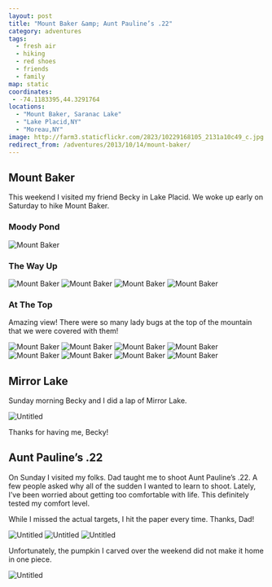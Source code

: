 ```yaml
---
layout: post
title: "Mount Baker &amp; Aunt Pauline’s .22"
category: adventures
tags:
  - fresh air
  - hiking
  - red shoes
  - friends
  - family
map: static
coordinates:
 - -74.1183395,44.3291764
locations:
  - "Mount Baker, Saranac Lake"
  - "Lake Placid,NY"
  - "Moreau,NY"
image: http://farm3.staticflickr.com/2823/10229168105_2131a10c49_c.jpg
redirect_from: /adventures/2013/10/14/mount-baker/
---
```



## Mount Baker

This weekend I visited my friend Becky in Lake Placid. We woke up early on Saturday to hike Mount Baker.

### Moody Pond

<div class="photos">

<img src="http://farm6.staticflickr.com/5473/10228436205_42f300a7c8_c.jpg" class="pop-out" alt="Mount Baker">
</div>

### The Way Up

<div class="photos">

<img src="http://farm6.staticflickr.com/5506/10229556136_89125b83fc_c.jpg" alt="Mount Baker">
<img src="http://farm4.staticflickr.com/3825/10228443015_e56a146f94_c.jpg" class="img-thirds" alt="Mount Baker">
<img src="http://farm9.staticflickr.com/8129/10228363744_5dfd3edf98_c.jpg" class="img-thirds" alt="Mount Baker">
<img src="http://farm3.staticflickr.com/2866/10228465956_f0cb619a36_c.jpg" class="img-thirds" alt="Mount Baker">
</div>

### At The Top

Amazing view! There were so many lady bugs at the top of the mountain that we were covered with them!

<div class="photos">

<img src="http://farm3.staticflickr.com/2867/10228475395_4796967793_c.jpg" class="img-thirds" alt="Mount Baker">
<img src="http://farm8.staticflickr.com/7433/10228487136_3c1be43ca7_c.jpg" class="img-thirds" alt="Mount Baker">
<img src="http://farm6.staticflickr.com/5331/10229582776_73c72aa430_c.jpg" class="img-thirds" alt="Mount Baker">
<img src="http://farm8.staticflickr.com/7438/10228385864_d7ee2ea3d0_c.jpg" class="img-half" alt="Mount Baker">
<img src="http://farm3.staticflickr.com/2823/10229168105_2131a10c49_c.jpg" class="img-half" alt="Mount Baker">
<img src="http://farm4.staticflickr.com/3701/10229542466_a47b9a684f_c.jpg" class="pop-out" alt="Mount Baker">
<img src="http://farm8.staticflickr.com/7446/10229629013_588e4dba5d_c.jpg" class="img-half" alt="Mount Baker">
<img src="http://farm4.staticflickr.com/3682/10229654363_e9af7b0bcc_c.jpg" class="img-half" alt="Mount Baker">
</div>

## Mirror Lake

Sunday morning Becky and I did a lap of Mirror Lake.

<div class="photos">

<img src="http://farm4.staticflickr.com/3733/10281533086_e2510124a4_c.jpg" class="pop-out" alt="Untitled">
</div>

Thanks for having me, Becky!

## Aunt Pauline&rsquo;s .22

On Sunday I visited my folks. Dad taught me to shoot Aunt Pauline&rsquo;s .22. A few people asked why all of the sudden I wanted to learn to shoot. Lately, I&rsquo;ve been worried about getting too comfortable with life. This definitely tested my comfort level.

While I missed the actual targets, I hit the paper every time. Thanks, Dad!

<div class="photos">

<img src="http://farm6.staticflickr.com/5443/10281536256_38b72ee1b5_c.jpg" class="img-half" alt="Untitled">
<img src="http://farm6.staticflickr.com/5462/10281540056_49d001cedc_c.jpg" class="img-half" alt="Untitled">
<img src="http://farm6.staticflickr.com/5445/10281446704_08034dab80_c.jpg" alt="Untitled">
</div>

Unfortunately, the pumpkin I carved over the weekend did not make it home in one piece.

<div class="photos">

<img src="http://farm4.staticflickr.com/3694/10281529596_16eee5041c_c.jpg" alt="Untitled">
</div>